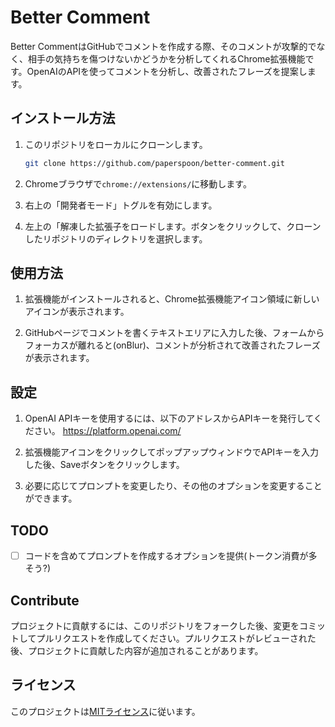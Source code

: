 # Better Comment

Better CommentはGitHubでコメントを作成する際、そのコメントが攻撃的でなく、相手の気持ちを傷つけないかどうかを分析してくれるChrome拡張機能です。OpenAIのAPIを使ってコメントを分析し、改善されたフレーズを提案します。

## インストール方法

1. このリポジトリをローカルにクローンします。

    ```bash
   git clone https://github.com/paperspoon/better-comment.git
    ```

2. Chromeブラウザで`chrome://extensions/`に移動します。

3. 右上の「開発者モード」トグルを有効にします。

4. 左上の「解凍した拡張子をロードします。ボタンをクリックして、クローンしたリポジトリのディレクトリを選択します。

## 使用方法

1. 拡張機能がインストールされると、Chrome拡張機能アイコン領域に新しいアイコンが表示されます。

2. GitHubページでコメントを書くテキストエリアに入力した後、フォームからフォーカスが離れると(onBlur)、コメントが分析されて改善されたフレーズが表示されます。

## 設定

1. OpenAI APIキーを使用するには、以下のアドレスからAPIキーを発行してください。
   https://platform.openai.com/

2. 拡張機能アイコンをクリックしてポップアップウィンドウでAPIキーを入力した後、Saveボタンをクリックします。

3. 必要に応じてプロンプトを変更したり、その他のオプションを変更することができます。

## TODO

- [ ] コードを含めてプロンプトを作成するオプションを提供(トークン消費が多そう?)

## Contribute

プロジェクトに貢献するには、このリポジトリをフォークした後、変更をコミットしてプルリクエストを作成してください。プルリクエストがレビューされた後、プロジェクトに貢献した内容が追加されることがあります。

## ライセンス

このプロジェクトは[MITライセンス](LICENSE)に従います。
